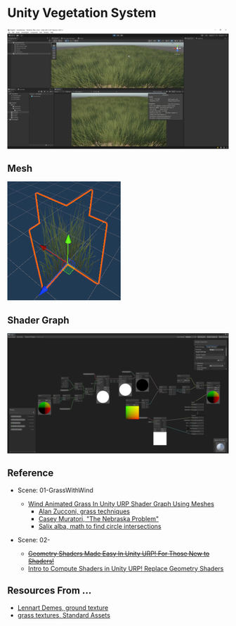 # Unity Vegetation System
[![Cover](./Assets/Art/Samples/cover-vegetation.png)](https://youtu.be/jnDkbWfy9xI)

## Mesh
![mesh-card](./Assets/Art/Samples/mesh-card.png)

## Shader Graph
![shader-graph](./Assets/Art/Samples/shaderGraph.png)

## Reference
* Scene: 01-GrassWithWind
  * [Wind Animated Grass In Unity URP Shader Graph Using Meshes](https://youtu.be/JDpt9xYaUYc)
    * [Alan Zucconi, grass techniques](https://www.alanzucconi.com/2018/07/28/shader-showcase-saturday-3/#more-9545)
    * [Casey Muratori, "The Nebraska Problem"](https://caseymuratori.com/blog_0011)
    * [Salix alba, math to find circle intersections](https://math.stackexchange.com/questions/256100/how-can-i-find-the-points-at-which-two-circles-intersect)

* Scene: 02-
  * ~~[Geometry Shaders Made Easy In Unity URP! For Those New to Shaders!](https://youtu.be/7C-mA08mp8o)~~
  * [Intro to Compute Shaders in Unity URP! Replace Geometry Shaders](https://youtu.be/EB5HiqDl7VE)

## Resources From ... 
  * [Lennart Demes, ground texture](https://ambientcg.com/view?id=Ground003)
  * [grass textures, Standard Assets](https://assetstore.unity.com/packages/essentials/asset-packs/standard-assets-for-unity-2018-4-32351)